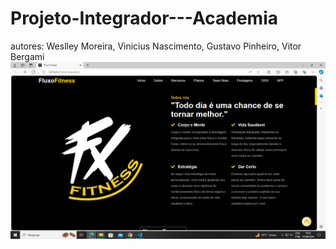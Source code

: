 # Projeto-Integrador---Academia
autores: Weslley Moreira, Vinicius Nascimento, Gustavo Pinheiro, Vitor Bergami
![Fluxo Fitness](https://github.com/wesp1201/Projeto-Integrador---Academia/blob/main/img-readme/1.png)
